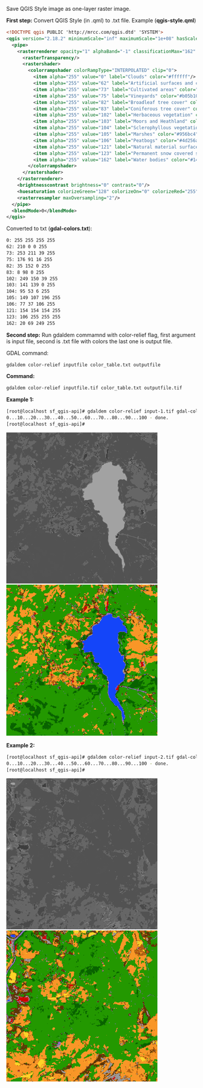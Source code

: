 Save QGIS Style image as one-layer raster image.

**First step:**
Convert QGIS Style (in .qml) to .txt file.
Example (**qgis-style.qml**)
```xml
<!DOCTYPE qgis PUBLIC 'http://mrcc.com/qgis.dtd' 'SYSTEM'>
<qgis version="2.18.2" minimumScale="inf" maximumScale="1e+08" hasScaleBasedVisibilityFlag="0">
  <pipe>
    <rasterrenderer opacity="1" alphaBand="-1" classificationMax="162" classificationMinMaxOrigin="CumulativeCutFullExtentEstimated" band="1" classificationMin="5" type="singlebandpseudocolor">
      <rasterTransparency/>
      <rastershader>
        <colorrampshader colorRampType="INTERPOLATED" clip="0">
          <item alpha="255" value="0" label="Clouds" color="#ffffff"/>
          <item alpha="255" value="62" label="Artificial surfaces and constructions" color="#d20000"/>
          <item alpha="255" value="73" label="Cultivated areas" color="#fdd327"/>
          <item alpha="255" value="75" label="Vineyards" color="#b05b10"/>
          <item alpha="255" value="82" label="Broadleaf tree cover" color="#239800"/>
          <item alpha="255" value="83" label="Coniferous tree cover" color="#086200"/>
          <item alpha="255" value="102" label="Herbaceous vegetation" color="#f99627"/>
          <item alpha="255" value="103" label="Moors and Heathland" color="#8d8b00"/>
          <item alpha="255" value="104" label="Sclerophyllous vegetation" color="#5f3506"/>
          <item alpha="255" value="105" label="Marshes" color="#956bc4"/>
          <item alpha="255" value="106" label="Peatbogs" color="#4d256a"/>
          <item alpha="255" value="121" label="Natural material surfaces" color="#9a9a9a"/>
          <item alpha="255" value="123" label="Permanent snow covered surfaces" color="#6affff"/>
          <item alpha="255" value="162" label="Water bodies" color="#1445f9"/>
        </colorrampshader>
      </rastershader>
    </rasterrenderer>
    <brightnesscontrast brightness="0" contrast="0"/>
    <huesaturation colorizeGreen="128" colorizeOn="0" colorizeRed="255" colorizeBlue="128" grayscaleMode="0" saturation="0" colorizeStrength="100"/>
    <rasterresampler maxOversampling="2"/>
  </pipe>
  <blendMode>0</blendMode>
</qgis>

```

Converted to txt (**gdal-colors.txt**):
```txt
0: 255 255 255 255
62: 210 0 0 255
73: 253 211 39 255
75: 176 91 16 255
82: 35 152 0 255
83: 8 98 0 255
102: 249 150 39 255
103: 141 139 0 255
104: 95 53 6 255
105: 149 107 196 255
106: 77 37 106 255
121: 154 154 154 255
123: 106 255 255 255
162: 20 69 249 255
```
**Second step:**
Run gdaldem commamnd with color-relief flag, first argument is input file, second is .txt file with colors the last one is output file.

GDAL command:
```bash
gdaldem color-relief inputfile color_table.txt outputfile
```

**Command:**

```bash
gdaldem color-relief inputfile.tif color_table.txt outputfile.tif
```

**Example 1:**
```bash
[root@localhost sf_qgis-api]# gdaldem color-relief input-1.tif gdal-colors.txt output-1.tif
0...10...20...30...40...50...60...70...80...90...100 - done.
[root@localhost sf_qgis-api]#
```
![input-1.tif](https://github.com/lazyspot/gdal-tools/blob/master/qgis-style-save-as-image/img/input-1.png)
![output-1.tif](https://github.com/lazyspot/gdal-tools/blob/master/qgis-style-save-as-image/output-1.tif?raw=true)

**Example 2:**
```bash
[root@localhost sf_qgis-api]# gdaldem color-relief input-2.tif gdal-colors.txt output-2.tif
0...10...20...30...40...50...60...70...80...90...100 - done.
[root@localhost sf_qgis-api]#
```
![input-2.tif](https://github.com/lazyspot/gdal-tools/blob/master/qgis-style-save-as-image/input-2.tif?raw=true)
![output-2.tif](https://github.com/lazyspot/gdal-tools/blob/master/qgis-style-save-as-image/output-2.tif?raw=true)
